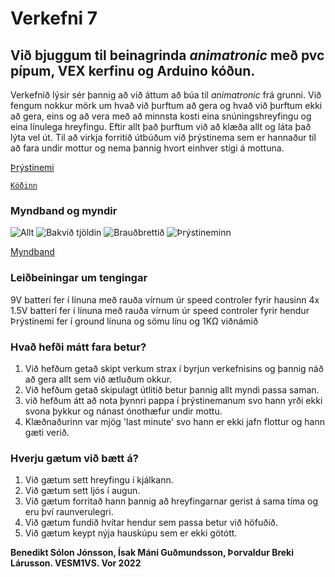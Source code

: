 # Verkefni 7
## Við bjuggum til beinagrinda *animatronic* með pvc pípum, VEX kerfinu og Arduino kóðun.

Verkefnið lýsir sér þannig að við áttum að búa til *animatronic* frá grunni. Við fengum nokkur mörk um hvað við þurftum að gera og hvað við þurftum ekki að gera, eins og að vera með að minnsta kosti eina snúningshreyfingu og eina línulega hreyfingu. Eftir allt það þurftum við að klæða allt og láta það lýta vel út. Til að virkja forritið útbúðum við þrýstinema sem er hannaður til að fara undir mottur og nema þannig hvort einhver stígi á mottuna.

[Þrýstinemi](https://www.instructables.com/Use-a-DIY-Pressure-Plate-Switch-to-Automate-Your-H/)

[`Kóðinn`](https://github.com/MoonMan420/Verkefni-7/blob/main/K%C3%B3%C3%B0i)

### Myndband og myndir

![Allt](https://user-images.githubusercontent.com/34522977/156190364-ae93f6d3-082e-4284-9b50-0e91f6f10294.jpg)
![Bakvið tjöldin](https://user-images.githubusercontent.com/34522977/156190382-737edb4a-70a4-4a78-b62d-c3b060af3e98.jpg)
![Brauðbrettið](https://user-images.githubusercontent.com/34522977/156190410-ba9c7710-1111-41a8-bc33-68a8e7cc14c1.jpg)
![Þrýstineminn](https://user-images.githubusercontent.com/34522977/156190398-c1d0b7f3-1c08-4a41-8c0e-76ff8e0ac4dd.jpg)

[Myndband](https://youtu.be/khBM82CVXr4)

### Leiðbeiningar um tengingar
9V batterí fer í línuna með rauða vírnum úr speed controler fyrir hausinn
4x 1.5V batterí fer í línuna með rauða vírnum úr speed controler fyrir hendur
Þrýstinemi fer í ground línuna og sömu línu og 1KΩ viðnámið

### Hvað hefði mátt fara betur?
1. Við hefðum getað skipt verkum strax í byrjun verkefnisins og þannig náð að gera allt sem við ætluðum okkur.
2. Við hefðum getað skipulagt útlitið betur þannig allt myndi passa saman.
3. við hefðum átt að nota þynnri pappa í þrýstinemanum svo hann yrði ekki svona þykkur og nánast ónothæfur undir mottu.
4. Klæðnaðurinn var mjög 'last minute' svo hann er ekki jafn flottur og hann gæti verið.

### Hverju gætum við bætt á?
1. Við gætum sett hreyfingu í kjálkann.
2. Við gætum sett ljós í augun.
3. Við gætum forritað hann þannig að hreyfingarnar gerist á sama tíma og eru því raunverulegri.
4. Við gætum fundið hvítar hendur sem passa betur við höfuðið.
5. Við gætum keypt nýja hauskúpu sem er ekki götótt.

**Benedikt Sólon Jónsson, Ísak Máni Guðmundsson, Þorvaldur Breki Lárusson. VESM1VS. Vor 2022**
